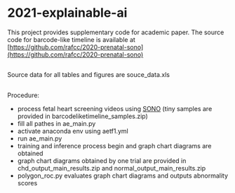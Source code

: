 # 2021-explainable-ai
This project provides supplementary code for academic paper.
The source code for barcode-like timeline is available at [https://github.com/rafcc/2020-prenatal-sono](https://github.com/rafcc/2020-prenatal-sono) 

##
Source data for all tables and figures are souce_data.xls

##
Procedure:
- process fetal heart screening videos using [SONO](https://www.mdpi.com/2076-3417/11/1/371) (tiny samples are provided in barcodeliketimeline_samples.zip)
- fill all pathes in ae_main.py    
- activate anaconda env using aetf1.yml  
- run ae_main.py    
- training and inference process begin and graph chart diagrams are obtained
- graph chart diagrams obtained by one trial are provided in chd_output_main_results.zip and normal_output_main_results.zip
- polygon_roc.py evaluates graph chart diagrams and outputs abnormality scores
